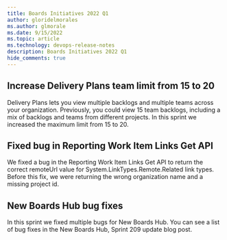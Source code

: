 ```yaml
---
title: Boards Initiatives 2022 Q1
author: gloridelmorales
ms.author: glmorale
ms.date: 9/15/2022
ms.topic: article
ms.technology: devops-release-notes
description: Boards Initiatives 2022 Q1
hide_comments: true
---
```



## Increase Delivery Plans team limit from 15 to 20
Delivery Plans lets you view multiple backlogs and multiple teams across your organization. Previously, you could view 15 team backlogs, including a mix of backlogs and teams from different projects. In this sprint we increased the maximum limit from 15 to 20.

## Fixed bug in Reporting Work Item Links Get API
We fixed a bug in the Reporting Work Item Links Get API to return the correct remoteUrl value for System.LinkTypes.Remote.Related link types. Before this fix, we were returning the wrong organization name and a missing project id.

## New Boards Hub bug fixes
In this sprint we fixed multiple bugs for New Boards Hub. You can see a list of bug fixes in the New Boards Hub, Sprint 209 update blog post.